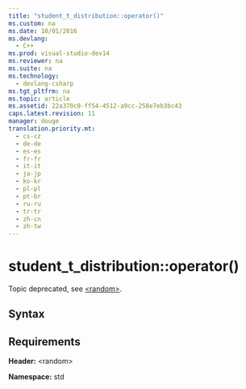 ```yaml
---
title: "student_t_distribution::operator()"
ms.custom: na
ms.date: 10/01/2016
ms.devlang: 
  - C++
ms.prod: visual-studio-dev14
ms.reviewer: na
ms.suite: na
ms.technology: 
  - devlang-csharp
ms.tgt_pltfrm: na
ms.topic: article
ms.assetid: 22a370c0-ff54-4512-a9cc-258e7eb3bc43
caps.latest.revision: 11
manager: douge
translation.priority.mt: 
  - cs-cz
  - de-de
  - es-es
  - fr-fr
  - it-it
  - ja-jp
  - ko-kr
  - pl-pl
  - pt-br
  - ru-ru
  - tr-tr
  - zh-cn
  - zh-tw
---
```

# student_t_distribution::operator()
Topic deprecated, see [<random\>](../Topic/%3Crandom%3E.md).  
  
## Syntax  
  
## Requirements  
 **Header:** <random\>  
  
 **Namespace:** std